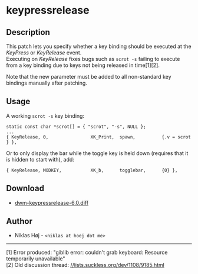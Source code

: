 keypressrelease
===

Description
---

This patch lets you specify whether a key binding should be executed at the _KeyPress_ or _KeyRelease_ event.  
Executing on _KeyRelease_ fixes bugs such as `scrot -s` failing to execute from a key binding due to keys not being released in time[1][2].

Note that the new parameter must be added to all non-standard key bindings manually after patching.

Usage
---
A working `scrot -s` key binding:

    static const char *scrot[] = { "scrot", "-s", NULL };
    ...
    { KeyRelease, 0,                XK_Print,  spawn,          {.v = scrot } },

Or to only display the bar while the toggle key is held down (requires that it is hidden to start with), add:

    { KeyRelease, MODKEY,           XK_b,      togglebar,      {0} },

Download
---

 * [dwm-keypressrelease-6.0.diff](dwm-keypressrelease-6.0.diff)

Author
------
 * Niklas Høj - `<niklas at hoej dot me>`

---

[1] Error produced: "giblib error: couldn't grab keyboard: Resource temporarily unavailable"  
[2] Old discussion thread: [//lists.suckless.org/dev/1108/9185.html](//lists.suckless.org/dev/1108/9185.html)
